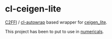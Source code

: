 # cl-ceigen-lite

[C2FFI](https://github.com/rpav/c2ffi/) / [cl-autowrap](https://github.com/rpav/cl-autowrap) based wrapper for [ceigen_lite](https://github.com/digikar99/ceigen_lite).

This project has been to put to use in [numericals](https://github.com/digikar99/numericals).
